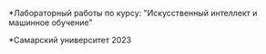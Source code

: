 *Лабораторный работы по курсу: "Искусственный интеллект и машинное обучение"

*Самарский университет 2023
